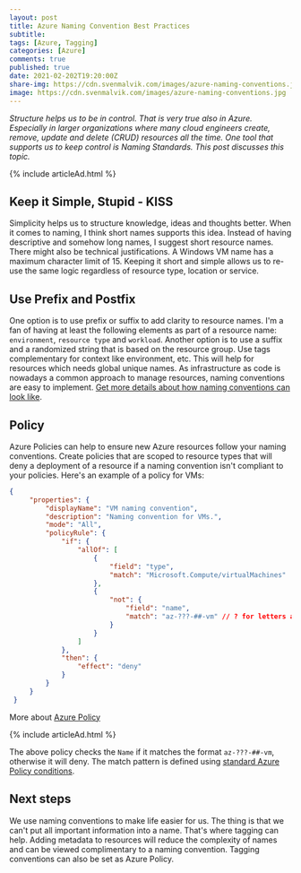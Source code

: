 ```yaml
---
layout: post
title: Azure Naming Convention Best Practices
subtitle: 
tags: [Azure, Tagging]
categories: [Azure]
comments: true
published: true
date: 2021-02-202T19:20:00Z
share-img: https://cdn.svenmalvik.com/images/azure-naming-conventions.jpg
image: https://cdn.svenmalvik.com/images/azure-naming-conventions.jpg
---
```


*Structure helps us to be in control. That is very true also in Azure. Especially in larger organizations where many cloud engineers create, remove, update and delete (CRUD) resources all the time. One tool that supports us to keep control is Naming Standards. This post discusses this topic.*

{% include articleAd.html %}

## Keep it Simple, Stupid - KISS

Simplicity helps us to structure knowledge, ideas and thoughts better. When it comes to naming, I think short names supports this idea. Instead of having descriptive and somehow long names, I suggest short resource names. There might also be technical justifications. A Windows VM name has a maximum character limit of 15. Keeping it short and simple allows us to re-use the same logic regardless of resource type, location or service.

## Use Prefix and Postfix

One option is to use prefix or suffix to add clarity to resource names. I'm a fan of having at least the following elements as part of a resource name: `environment`, `resource type` and `workload`. Another option is to use a suffix and a randomized string that is based on the resource group. Use tags complementary for context like environment, etc. This will help for resources which needs global unique names. As infrastructure as code is nowadays a common approach to manage resources, naming conventions are easy to implement.  [Get more details about how naming conventions can look like](https://docs.microsoft.com/en-us/azure/cloud-adoption-framework/ready/azure-best-practices/resource-naming?WT.mc_id=AZ-MVP-5004080).

## Policy

Azure Policies can help to ensure new Azure resources follow your naming conventions. Create policies that are scoped to resource types that will deny a deployment of a resource if a naming convention isn't compliant to your policies. Here's an example of a policy for VMs:

```json
{
     "properties": {
         "displayName": "VM naming convention",
         "description": "Naming convention for VMs.",
         "mode": "All",
         "policyRule": {
             "if": {
                 "allOf": [
                     {
                         "field": "type",
                         "match": "Microsoft.Compute/virtualMachines"
                     },
                     {
                         "not": {
                             "field": "name",
                             "match": "az-???-##-vm" // ? for letters and # for numbers.
                         }
                     }
                 ]
             },
             "then": {
                 "effect": "deny"
             }
         }
     }
 }
```

More about [Azure Policy](https://docs.microsoft.com/en-us/azure/governance/policy/samples/allow-multiple-name-patterns?WT.mc_id=AZ-MVP-5004080)

{% include articleAd.html %}

The above policy checks the `Name` if it matches the format `az-???-##-vm`, otherwise it will deny. The match pattern is defined using [standard Azure Policy conditions](https://docs.microsoft.com/en-us/azure/governance/policy/concepts/definition-structure#conditions?WT.mc_id=AZ-MVP-5004080).

## Next steps

We use naming conventions to make life easier for us. The thing is that we can't put all important information into a name. That's where tagging can help. Adding metadata to resources will reduce the complexity of names and can be viewed complimentary to a naming convention. Tagging conventions can also be set as Azure Policy.
